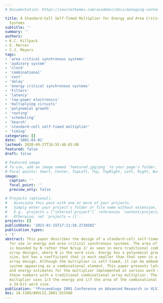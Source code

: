 ```yaml
---
# Documentation: https://sourcethemes.com/academic/docs/managing-content/

title: A Standard-Cell Self-Timed Multiplier for Energy and Area Critical Synchronous
  Systems
subtitle: ''
summary: ''
authors:
- K.C. Killpack
- E. Mercer
- C.J. Meyers
tags:
- 'area critical synchronous systems'
- 'auditory system'
- 'clock'
- 'combinational'
- 'cost'
- 'delay'
- 'energy critical synchronous systems'
- 'Filters'
- 'latency'
- 'low-power electronics'
- 'multiplying circuits'
- 'polynomial growth'
- 'routing'
- 'scheduling'
- 'Search'
- 'standard-cell self-timed multiplier'
- 'timing'
categories: []
date: '2001-03-01'
lastmod: 2020-09-27T16:55:48-03:00
featured: false
draft: false

# Featured image
# To use, add an image named `featured.jpg/png` to your page's folder.
# Focal points: Smart, Center, TopLeft, Top, TopRight, Left, Right, BottomLeft, Bottom, BottomRight.
image:
  caption: ''
  focal_point: ''
  preview_only: false

# Projects (optional).
#   Associate this post with one or more of your projects.
#   Simply enter your project's folder or file name without extension.
#   E.g. `projects = ["internal-project"]` references `content/project/deep-learning/index.md`.
#   Otherwise, set `projects = []`.
projects: []
publishDate: '2021-01-15T17:11:58.272030Z'
publication_types:
- '1'
abstract: This paper describes the design of a standard-cell self-timed multiplier
  for use in energy and area critical synchronous systems. The area of this multiplier
  is bounded by N rather than N/sup 2/ as seen in more traditional combinational parallel
  array designs, where N is the word size. Energy has a polynomial growth with word
  size, but has a coefficient that is much smaller than that seen in a combinational
  array design. Although the multiplier is self-timed, it can be embedded in a synchronous
  system appearing as a combinational element. This paper presents latency, area,
  and energy estimates for the multiplier implemented at various word sizes, and compares
  these numbers with a traditional combinational array multiplier. The self-timed
  multiplier uses 1/3 the energy and 1/7 the area of the combinational design for
  a 24-bit word size.
publication: '*Proceedings 2001 Conference on Advanced Research in VLSI. ARVLSI 2001*'
doi: 10.1109/ARVLSI.2001.915560
---
```

